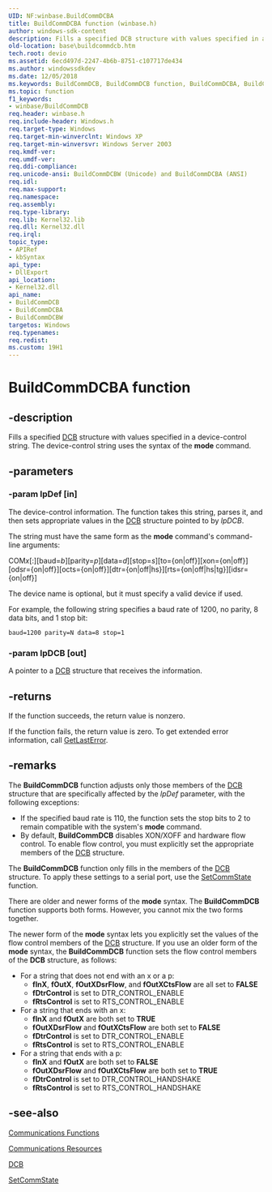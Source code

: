 ```yaml
---
UID: NF:winbase.BuildCommDCBA
title: BuildCommDCBA function (winbase.h)
author: windows-sdk-content
description: Fills a specified DCB structure with values specified in a device-control string.
old-location: base\buildcommdcb.htm
tech.root: devio
ms.assetid: 6ecd497d-2247-4b6b-8751-c107717de434
ms.author: windowssdkdev
ms.date: 12/05/2018
ms.keywords: BuildCommDCB, BuildCommDCB function, BuildCommDCBA, BuildCommDCBW, _win32_buildcommdcb, base.buildcommdcb, winbase/BuildCommDCB, winbase/BuildCommDCBA, winbase/BuildCommDCBW
ms.topic: function
f1_keywords:
- winbase/BuildCommDCB
req.header: winbase.h
req.include-header: Windows.h
req.target-type: Windows
req.target-min-winverclnt: Windows XP
req.target-min-winversvr: Windows Server 2003
req.kmdf-ver: 
req.umdf-ver: 
req.ddi-compliance: 
req.unicode-ansi: BuildCommDCBW (Unicode) and BuildCommDCBA (ANSI)
req.idl: 
req.max-support: 
req.namespace: 
req.assembly: 
req.type-library: 
req.lib: Kernel32.lib
req.dll: Kernel32.dll
req.irql: 
topic_type:
- APIRef
- kbSyntax
api_type:
- DllExport
api_location:
- Kernel32.dll
api_name:
- BuildCommDCB
- BuildCommDCBA
- BuildCommDCBW
targetos: Windows
req.typenames: 
req.redist: 
ms.custom: 19H1
---
```


# BuildCommDCBA function


## -description


Fills a specified 
<a href="https://docs.microsoft.com/windows/desktop/api/winbase/ns-winbase-dcb">DCB</a> structure with values specified in a device-control string. The device-control string uses the syntax of the <b>mode</b> command.


## -parameters




### -param lpDef [in]

The device-control information. The function takes this string, parses it, and then sets appropriate values in the 
<a href="https://docs.microsoft.com/windows/desktop/api/winbase/ns-winbase-dcb">DCB</a> structure pointed to by <i>lpDCB</i>. 




The string must have the same form as the <b>mode</b> command's command-line arguments:

COM<i>x</i>[:][baud=<i>b</i>][parity=<i>p</i>][data=<i>d</i>][stop=<i>s</i>][to={on|off}][xon={on|off}][odsr={on|off}][octs={on|off}][dtr={on|off|hs}][rts={on|off|hs|tg}][idsr={on|off}]

The device name is optional, but it must specify a valid device if used.

For example, the following string specifies a baud rate of 1200, no parity, 8 data bits, and 1 stop bit:

<code>baud=1200 parity=N data=8 stop=1</code>


### -param lpDCB [out]

A pointer to a 
<a href="https://docs.microsoft.com/windows/desktop/api/winbase/ns-winbase-dcb">DCB</a> structure that receives the information.


## -returns



If the function succeeds, the return value is nonzero.

If the function fails, the return value is zero. To get extended error information, call 
<a href="https://docs.microsoft.com/windows/desktop/api/errhandlingapi/nf-errhandlingapi-getlasterror">GetLastError</a>.




## -remarks



The 
<b>BuildCommDCB</b> function adjusts only those members of the 
<a href="https://docs.microsoft.com/windows/desktop/api/winbase/ns-winbase-dcb">DCB</a> structure that are specifically affected by the <i>lpDef</i> parameter, with the following exceptions:

<ul>
<li>If the specified baud rate is 110, the function sets the stop bits to 2 to remain compatible with the system's <b>mode</b> command.</li>
<li>By default, 
<b>BuildCommDCB</b> disables XON/XOFF and hardware flow control. To enable flow control, you must explicitly set the appropriate members of the 
<a href="https://docs.microsoft.com/windows/desktop/api/winbase/ns-winbase-dcb">DCB</a> structure.</li>
</ul>
The 
<b>BuildCommDCB</b> function only fills in the members of the 
<a href="https://docs.microsoft.com/windows/desktop/api/winbase/ns-winbase-dcb">DCB</a> structure. To apply these settings to a serial port, use the 
<a href="https://docs.microsoft.com/windows/desktop/api/winbase/nf-winbase-setcommstate">SetCommState</a> function.

There are older and newer forms of the <b>mode</b> syntax. The 
<b>BuildCommDCB</b> function supports both forms. However, you cannot mix the two forms together.

The newer form of the <b>mode</b> syntax lets you explicitly set the values of the flow control members of the 
<a href="https://docs.microsoft.com/windows/desktop/api/winbase/ns-winbase-dcb">DCB</a> structure. If you use an older form of the <b>mode</b> syntax, the 
<b>BuildCommDCB</b> function sets the flow control members of the 
<b>DCB</b> structure, as follows:

<ul>
<li>For a string that does not end with an x or a p: 


<ul>
<li><b>fInX</b>, <b>fOutX</b>, <b>fOutXDsrFlow</b>, and <b>fOutXCtsFlow</b> are all set to <b>FALSE</b></li>
<li><b>fDtrControl</b> is set to DTR_CONTROL_ENABLE</li>
<li><b>fRtsControl</b> is set to RTS_CONTROL_ENABLE</li>
</ul>
</li>
<li>For a string that ends with an x: 


<ul>
<li><b>fInX</b> and <b>fOutX</b> are both set to <b>TRUE</b></li>
<li><b>fOutXDsrFlow</b> and <b>fOutXCtsFlow</b> are both set to <b>FALSE</b></li>
<li><b>fDtrControl</b> is set to DTR_CONTROL_ENABLE</li>
<li><b>fRtsControl</b> is set to RTS_CONTROL_ENABLE</li>
</ul>
</li>
<li>For a string that ends with a p: 


<ul>
<li><b>fInX</b> and <b>fOutX</b> are both set to <b>FALSE</b></li>
<li><b>fOutXDsrFlow</b> and <b>fOutXCtsFlow</b> are both set to <b>TRUE</b></li>
<li><b>fDtrControl</b> is set to DTR_CONTROL_HANDSHAKE</li>
<li><b>fRtsControl</b> is set to RTS_CONTROL_HANDSHAKE</li>
</ul>
</li>
</ul>



## -see-also




<a href="https://docs.microsoft.com/windows/desktop/DevIO/communications-functions">Communications Functions</a>



<a href="https://docs.microsoft.com/windows/desktop/DevIO/communications-resources">Communications Resources</a>



<a href="https://docs.microsoft.com/windows/desktop/api/winbase/ns-winbase-dcb">DCB</a>



<a href="https://docs.microsoft.com/windows/desktop/api/winbase/nf-winbase-setcommstate">SetCommState</a>
 

 

